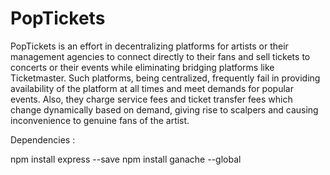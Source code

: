 # PopTickets

PopTickets is an effort in decentralizing platforms for artists or their management agencies to connect directly to their fans and sell tickets to concerts or their events while eliminating bridging platforms like Ticketmaster. Such platforms, being centralized, frequently fail in providing availability of the platform at all times and meet demands for popular events. Also, they charge service fees and ticket transfer fees which change dynamically based on demand, giving rise to scalpers and causing inconvenience to genuine fans of the artist. 

Dependencies :

npm install express --save
npm install ganache --global
